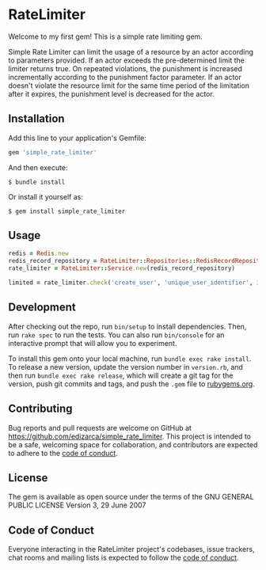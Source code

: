 # RateLimiter

Welcome to my first gem! This is a simple rate limiting gem. 

Simple Rate Limiter can limit the usage of a resource by an actor according to parameters provided. 
If an actor exceeds the pre-determined limit the limiter returns true.
On repeated violations, the punishment is increased incrementally according to the punishment factor parameter.
If an actor doesn't violate the resource limit for the same time period of the limitation after it expires, the punishment level is decreased for the actor.



## Installation

Add this line to your application's Gemfile:

```ruby
gem 'simple_rate_limiter'
```

And then execute:

    $ bundle install

Or install it yourself as:

    $ gem install simple_rate_limiter

## Usage

```ruby
redis = Redis.new
redis_record_repository = RateLimiter::Repositories::RedisRecordRepository.build(redis)
rate_limiter = RateLimiter::Service.new(redis_record_repository)

limited = rate_limiter.check('create_user', 'unique_user_identifier', 3, 30, 2)
```

## Development

After checking out the repo, run `bin/setup` to install dependencies. Then, run `rake spec` to run the tests. You can also run `bin/console` for an interactive prompt that will allow you to experiment.

To install this gem onto your local machine, run `bundle exec rake install`. To release a new version, update the version number in `version.rb`, and then run `bundle exec rake release`, which will create a git tag for the version, push git commits and tags, and push the `.gem` file to [rubygems.org](https://rubygems.org).

## Contributing

Bug reports and pull requests are welcome on GitHub at https://github.com/edizarca/simple_rate_limiter. This project is intended to be a safe, welcoming space for collaboration, and contributors are expected to adhere to the [code of conduct](https://github.com/[USERNAME]/rate_limiter/blob/master/CODE_OF_CONDUCT.md).


## License

The gem is available as open source under the terms of the                    GNU GENERAL PUBLIC LICENSE
                                                                                 Version 3, 29 June 2007

## Code of Conduct

Everyone interacting in the RateLimiter project's codebases, issue trackers, chat rooms and mailing lists is expected to follow the [code of conduct](https://github.com/[USERNAME]/rate_limiter/blob/master/CODE_OF_CONDUCT.md).
